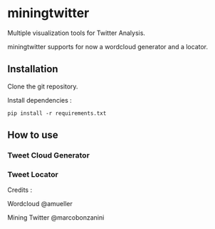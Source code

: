 # miningtwitter
Multiple visualization tools for Twitter Analysis.

miningtwitter supports for now a wordcloud generator and a locator.

## Installation

Clone the git repository.

Install dependencies :

    pip install -r requirements.txt

## How to use

### Tweet Cloud Generator



### Tweet Locator









Credits :

Wordcloud @amueller

Mining Twitter @marcobonzanini
